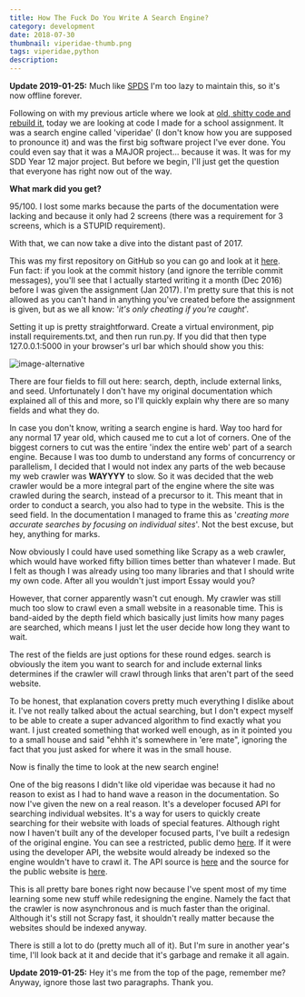 ```yaml
---
title: How The Fuck Do You Write A Search Engine?
category: development
date: 2018-07-30
thumbnail: viperidae-thumb.png
tags: viperidae,python
description:
---
```


**Update 2019-01-25:** Much like [SPDS](/article/spds_release) I'm too lazy to maintain this, so it's now offline forever.

Following on with my previous article where we look at [old, shitty code and rebuild it](/article/how_do_you_write_a_blog), today we are looking at code I made for a school assignment. It was a search engine called 'viperidae' (I don't know how you are supposed to pronounce it) and was the first big software project I've ever done. You could even say that it was a MAJOR project... because it was. It was for my SDD Year 12 major project. But before we begin, I'll just get the question that everyone has right now out of the way.

**What mark did you get?**

95/100. I lost some marks because the parts of the documentation were lacking and because it only had 2 screens (there was a requirement for 3 screens, which is a STUPID requirement).

With that, we can now take a dive into the distant past of 2017.

This was my first repository on GitHub so you can go and look at it [here](https://github.com/beanpuppy/viperidae-old). Fun fact: if you look at the commit history (and ignore the terrible commit messages), you'll see that I actually started writing it a month (Dec 2016) before I was given the assignment (Jan 2017). I'm pretty sure that this is not allowed as you can't hand in anything you've created before the assignment is given, but as we all know: '*it's only cheating if you're caught*'.

Setting it up is pretty straightforward. Create a virtual environment, pip install requirements.txt, and then run run.py. If you did that then type 127.0.0.1:5000 in your browser's url bar which should show you this:

![image-alternative](/common/static/img/viperidae-old-start.png)

There are four fields to fill out here: search, depth, include external links, and seed. Unfortunately I don't have my original documentation which explained all of this and more, so I'll quickly explain why there are so many fields and what they do.

In case you don't know, writing a search engine is hard. Way too hard for any normal 17 year old, which caused me to cut a lot of corners. One of the biggest corners to cut was the entire 'index the entire web' part of a search engine. Because I was too dumb to understand any forms of concurrency or parallelism, I decided that I would not index any parts of the web because my web crawler was **WAYYYY** to slow. So it was decided that the web crawler would be a more integral part of the engine where the site was crawled during the search, instead of a precursor to it. This meant that in order to conduct a search, you also had to type in the website. This is the seed field. In the documentation I managed to frame this as '*creating more accurate searches by focusing on individual sites*'. Not the best excuse, but hey, anything for marks.

Now obviously I could have used something like Scrapy as a web crawler, which would have worked fifty billion times better than whatever I made. But I felt as though I was already using too many libraries and that I should write my own code. After all you wouldn't just import Essay would you?

However, that corner apparently wasn't cut enough. My crawler was still much too slow to crawl even a small website in a reasonable time. This is band-aided by the depth field which basically just limits how many pages are searched, which means I just let the user decide how long they want to wait.

The rest of the fields are just options for these round edges. search is obviously the item you want to search for and include external links determines if the crawler will crawl through links that aren't part of the seed website.

To be honest, that explanation covers pretty much everything I dislike about it. I've not really talked about the actual searching, but I don't expect myself to be able to create a super advanced algorithm to find exactly what you want. I just created something that worked well enough, as in it pointed you to a small house and said "ehhh it's somewhere in 'ere mate", ignoring the fact that you just asked for where it was in the small house.

Now is finally the time to look at the new search engine!

One of the big reasons I didn't like old viperidae was because it had no reason to exist as I had to hand wave a reason in the documentation. So now I've given the new on a real reason. It's a developer focused API for searching individual websites. It's a way for users to quickly create searching for their website with loads of special features. Although right now I haven't built any of the developer focused parts, I've built a redesign of the original engine. You can see a restricted, public demo [here](https://viperidae.app). If it were using the developer API, the website would already be indexed so the engine wouldn't have to crawl it. The API source is [here](https://github.com/beanpuppy/viperidae) and the source for the public website is [here](https://github.com/beanpuppy/viperidae-site).

This is all pretty bare bones right now because I've spent most of my time learning some new stuff while redesigning the engine. Namely the fact that the crawler is now asynchronous and is much faster than the original. Although it's still not Scrapy fast, it shouldn't really matter because the websites should be indexed anyway.

There is still a lot to do (pretty much all of it). But I'm sure in another year's time, I'll look back at it and decide that it's garbage and remake it all again.

**Update 2019-01-25:** Hey it's me from the top of the page, remember me? Anyway, ignore those last two paragraphs. Thank you.
